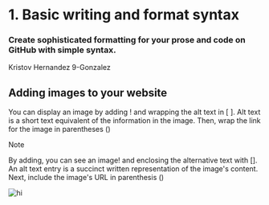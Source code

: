 # 1. Basic writing and format syntax
  ### Create sophisticated formatting for your prose and code on GitHub with simple syntax.
Kristov Hernandez 9-Gonzalez


## Adding images to your website
You can display an image by adding ! and wrapping the alt text in [ ]. Alt text is a short text equivalent of the information in the image. Then, wrap the link for the image in parentheses ()


> [!NOTE]
> By adding, you can see an image! and enclosing the alternative text with []. An alt text entry is a succinct written representation of the image's content. Next, include the image's URL in parenthesis ()


  






![hi](https://jhs.adnu.edu.ph/pluginfile.php/1/theme_remui/section_html/942325426/welcomebg.png)
